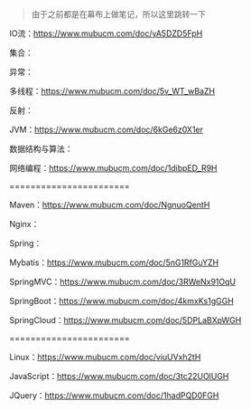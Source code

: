 > 由于之前都是在幕布上做笔记，所以这里跳转一下

IO流：https://www.mubucm.com/doc/yA5DZD5FpH

集合：

异常：

多线程：https://www.mubucm.com/doc/5v_WT_wBaZH

反射：

JVM：https://www.mubucm.com/doc/6kGe6z0X1er

数据结构与算法：

网络编程：https://www.mubucm.com/doc/1dibpED_R9H

=======================

Maven：https://www.mubucm.com/doc/NgnuoQentH

Nginx：

Spring：

Mybatis：https://www.mubucm.com/doc/5nG1RfGuYZH

SpringMVC：https://www.mubucm.com/doc/3RWeNx91OqU

SpringBoot：https://www.mubucm.com/doc/4kmxKs1gGGH

SpringCloud：https://www.mubucm.com/doc/5DPLaBXpWGH

=======================

Linux：https://www.mubucm.com/doc/viuUVxh2tH

JavaScript：https://www.mubucm.com/doc/3tc22UOlUGH

JQuery：https://www.mubucm.com/doc/1hadPQD0FGH
